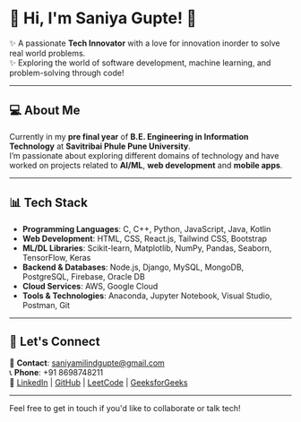 # 🌟 Hi, I'm **Saniya Gupte**! 🌟

✨ A passionate **Tech Innovator** with a love for innovation inorder to solve real world problems.  
✨ Exploring the world of software development, machine learning, and problem-solving through code!

---

## 💻 **About Me**

Currently in my **pre final year** of **B.E. Engineering in Information Technology** at **Savitribai Phule Pune University**.  
I’m passionate about exploring different domains of technology and have worked on projects related to **AI/ML**, **web development** and **mobile apps**.

---

## 📊 **Tech Stack**

- **Programming Languages**: C, C++, Python, JavaScript, Java, Kotlin  
- **Web Development**: HTML, CSS, React.js, Tailwind CSS, Bootstrap  
- **ML/DL Libraries**: Scikit-learn, Matplotlib, NumPy, Pandas, Seaborn, TensorFlow, Keras  
- **Backend & Databases**: Node.js, Django, MySQL, MongoDB, PostgreSQL, Firebase, Oracle DB  
- **Cloud Services**: AWS, Google Cloud  
- **Tools & Technologies**: Anaconda, Jupyter Notebook, Visual Studio, Postman, Git  

---

## 💬 **Let's Connect**

📧 **Contact**: [saniyamilindgupte@gmail.com](mailto:saniyamilindgupte@gmail.com)  
📞 **Phone**: +91 8698748211  
🔗 [LinkedIn](https://www.linkedin.com/in/saniya-gupte-7a7585256/) | [GitHub](https://github.com/Saniyagupte) | [LeetCode](https://leetcode.com/u/SaniyaGupte/) | [GeeksforGeeks](https://www.geeksforgeeks.org/user/wordlesshnti/)

---

Feel free to get in touch if you'd like to collaborate or talk tech! 

